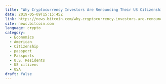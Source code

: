```yaml
---
title: "Why Cryptocurrency Investors Are Renouncing Their US Citizenship"
date: 2019-05-09T15:15:45Z
link: https://news.bitcoin.com/why-cryptocurrency-investors-are-renouncing-their-us-citizenship/?utm_medium=RSS&utm_source=news.12bit.vn
site: news.bitcoin.com
language: crypto
category:
  - Economics
  - American
  - Citizenship
  - passport
  - Passports
  - U.S. Residents
  - US citizens
  - USA
draft: false
---
```

